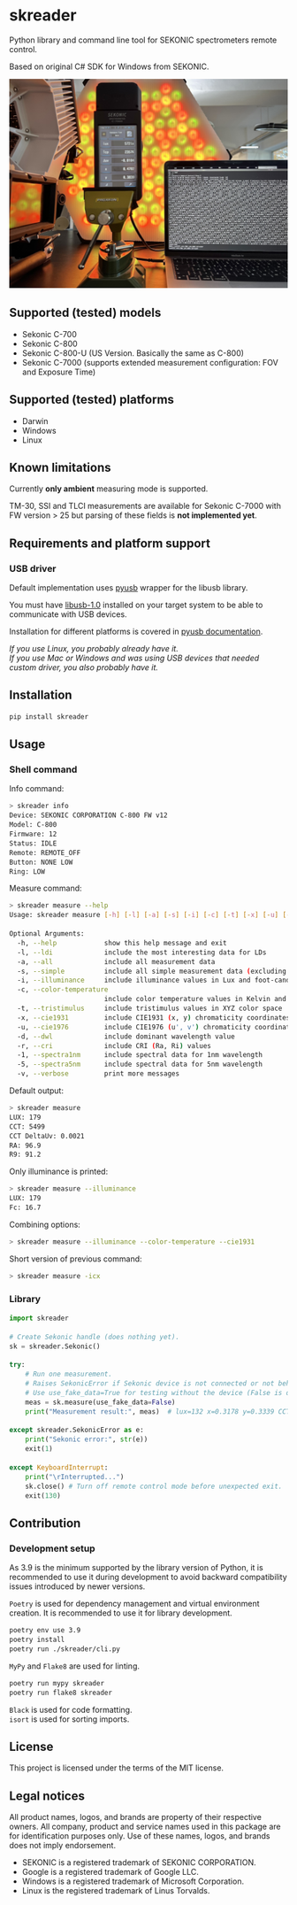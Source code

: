 # skreader

Python library and command line tool for SEKONIC spectrometers remote control.

Based on original C# SDK for Windows from SEKONIC.

<img src="https://raw.githubusercontent.com/akares/skreader-py/main/doc/Sekonic-C-7000.jpg" width="640" alt="SEKONIC C-7000" />

## Supported (tested) models

- Sekonic C-700
- Sekonic C-800
- Sekonic C-800-U (US Version. Basically the same as C-800)
- Sekonic C-7000 (supports extended measurement configuration: FOV and Exposure Time)

## Supported (tested) platforms

- Darwin
- Windows
- Linux

## Known limitations

Currently **only ambient** measuring mode is supported.

TM-30, SSI and TLCI measurements are available for Sekonic C-7000 with FW version > 25 but parsing of these fields is **not implemented yet**.

## Requirements and platform support

### USB driver

Default implementation uses [pyusb](https://github.com/pyusb/pyusb) wrapper for the libusb library.

You must have [libusb-1.0](https://github.com/libusb/libusb/wiki) installed on your target system to be able to communicate with USB devices.

Installation for different platforms is covered in
[pyusb documentation](https://github.com/pyusb/pyusb?tab=readme-ov-file#requirements-and-platform-support).

_If you use Linux, you probably already have it._\
_If you use Mac or Windows and was using USB devices that needed custom driver, you also probably have it._

## Installation

```sh
pip install skreader
```

## Usage

### Shell command

Info command:

```sh
> skreader info
Device: SEKONIC CORPORATION C-800 FW v12
Model: C-800
Firmware: 12
Status: IDLE
Remote: REMOTE_OFF
Button: NONE LOW
Ring: LOW
```

Measure command:

```sh
> skreader measure --help
Usage: skreader measure [-h] [-l] [-a] [-s] [-i] [-c] [-t] [-x] [-u] [-d] [-r] [-1] [-5] [-v]

Optional Arguments:
  -h, --help            show this help message and exit
  -l, --ldi             include the most interesting data for LDs
  -a, --all             include all measurement data
  -s, --simple          include all simple measurement data (excluding spectra and CRI)
  -i, --illuminance     include illuminance values in Lux and foot-candle units
  -c, --color-temperature
                        include color temperature values in Kelvin and delta-uv units
  -t, --tristimulus     include tristimulus values in XYZ color space
  -x, --cie1931         include CIE1931 (x, y) chromaticity coordinates
  -u, --cie1976         include CIE1976 (u', v') chromaticity coordinates
  -d, --dwl             include dominant wavelength value
  -r, --cri             include CRI (Ra, Ri) values
  -1, --spectra1nm      include spectral data for 1nm wavelength
  -5, --spectra5nm      include spectral data for 5nm wavelength
  -v, --verbose         print more messages
```

Default output:

```sh
> skreader measure
LUX: 179
CCT: 5499
CCT DeltaUv: 0.0021
RA: 96.9
R9: 91.2
```

Only illuminance is printed:

```sh
> skreader measure --illuminance
LUX: 179
Fc: 16.7
```

Combining options:

```sh
> skreader measure --illuminance --color-temperature --cie1931
```

Short version of previous command:

```sh
> skreader measure -icx
```

### Library

```python
import skreader

# Create Sekonic handle (does nothing yet).
sk = skreader.Sekonic()

try:
    # Run one measurement.
    # Raises SekonicError if Sekonic device is not connected or not behaving.
    # Use use_fake_data=True for testing without the device (False is default).
    meas = sk.measure(use_fake_data=False)
    print("Measurement result:", meas)  # lux=132 x=0.3178 y=0.3339 CCT=6205

except skreader.SekonicError as e:
    print("Sekonic error:", str(e))
    exit(1)

except KeyboardInterrupt:
    print("\rInterrupted...")
    sk.close() # Turn off remote control mode before unexpected exit.
    exit(130)
```

## Contribution

### Development setup

As 3.9 is the minimum supported by the library version of Python, it is recommended to use it during development to avoid backward compatibility issues introduced by newer versions.

`Poetry` is used for dependency management and virtual environment creation. It is recommended to use it for library development.

```sh
poetry env use 3.9
poetry install
poetry run ./skreader/cli.py
```

`MyPy` and `Flake8` are used for linting.

```sh
poetry run mypy skreader
poetry run flake8 skreader
```

`Black` is used for code formatting.\
`isort` is used for sorting imports.

## License

This project is licensed under the terms of the MIT license.

## Legal notices

All product names, logos, and brands are property of their respective owners. All company, product and service names used in this package are for identification purposes only. Use of these names, logos, and brands does not imply endorsement.

- SEKONIC is a registered trademark of SEKONIC CORPORATION.
- Google is a registered trademark of Google LLC.
- Windows is a registered trademark of Microsoft Corporation.
- Linux is the registered trademark of Linus Torvalds.
